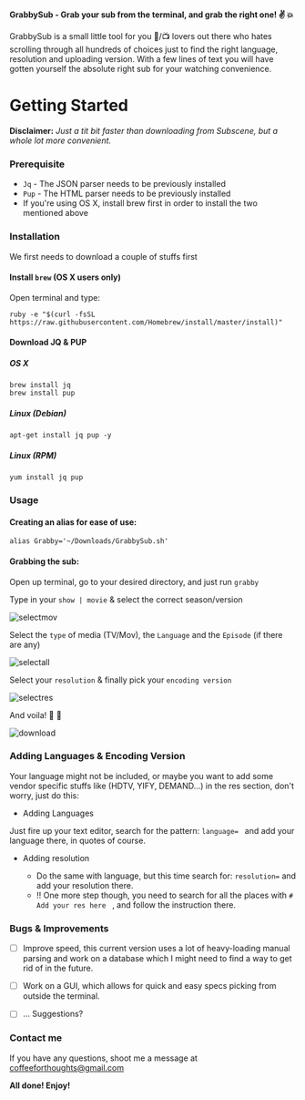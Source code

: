 
__GrabbySub - Grab your sub from the terminal, and grab the right one! :v: :collision:__

GrabbySub is a small little tool for you :cinema:/:tv: lovers out there who hates scrolling through all hundreds of choices just to find the right language, resolution and uploading version. 
With a few lines of text you will have gotten yourself the absolute right sub for your watching convenience. 

# Getting Started


__Disclaimer:__ _Just a tit bit faster than downloading from Subscene, but a whole lot more convenient._ 


### Prerequisite

* `Jq` - The JSON parser needs to be previously installed 
* `Pup` - The HTML parser needs to be previously installed
* If you're using OS X, install brew first in order to install the two mentioned above


### Installation

We first needs to download a couple of stuffs first

#### Install `brew` (OS X users only) 
	
Open terminal and type: 
	
```shell
ruby -e "$(curl -fsSL https://raw.githubusercontent.com/Homebrew/install/master/install)"
```
	
#### Download JQ & PUP
	
##### OS X 
	
```shell
brew install jq 
brew install pup 
```

##### Linux (Debian) 
		
```shell
apt-get install jq pup -y 
```
		
##### Linux (RPM) 
	
```shell 
yum install jq pup 
```
			
### Usage
	
#### Creating an alias for ease of use: 
	
```shell 
alias Grabby='~/Downloads/GrabbySub.sh' 
```
	
#### Grabbing the sub: 
	
Open up terminal, go to your desired directory, and just run `grabby` 

Type in your `show | movie` & select the correct season/version
	
![selectmov](http://i.imgur.com/WqJcumd.png) 
	
Select the `type` of media (TV/Mov), the `Language` and the `Episode` (if there are any)
	
![selectall](http://i.imgur.com/8rlXSPC.png)
	
Select your `resolution` & finally pick your `encoding version`
	
![selectres](http://i.imgur.com/p1KCyzV.png)
	
And voila! :angel: :clap:
	
![download](http://i.imgur.com/V4McI26.png)
	
	
### Adding Languages & Encoding Version 

Your language might not be included, or maybe you want to add some vendor specific stuffs like (HDTV, YIFY, DEMAND...) in the res section, don't worry, just do this: 

* Adding Languages
	
Just fire up your text editor, search for the pattern: `language= ` and add your language there, in quotes of course.
	
* Adding resolution
	
	* Do the same with language, but this time search for: `resolution=` and add your resolution there. 
	* !! One more step though, you need to search for all the places with `# Add your res here ` , and follow the instruction there. 
	
	
### Bugs & Improvements


- [ ] Improve speed, this current version uses a lot of heavy-loading manual parsing and work on a database which I might need to find a way to get rid of in the future.

- [ ] Work on a GUI, which allows for quick and easy specs picking from outside the terminal.

- [ ] ... Suggestions? 

### Contact me

If you have any questions, shoot me a message at coffeeforthoughts@gmail.com 

__All done! Enjoy!__ 